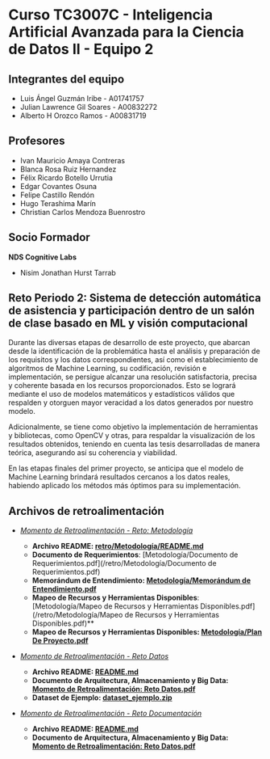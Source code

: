 # Curso TC3007C - Inteligencia Artificial Avanzada para la Ciencia de Datos II - Equipo 2

## Integrantes del equipo 
* Luis Ángel Guzmán Iribe - A01741757
* Julian Lawrence Gil Soares - A00832272
* Alberto H Orozco Ramos - A00831719

## Profesores
* Ivan Mauricio Amaya Contreras
* Blanca Rosa Ruiz Hernandez
* Félix Ricardo Botello Urrutia
* Edgar Covantes Osuna
* Felipe Castillo Rendón
* Hugo Terashima Marín
* Christian Carlos Mendoza Buenrostro

## Socio Formador
**NDS Cognitive Labs**
* Nisim Jonathan Hurst Tarrab

## Reto Periodo 2: Sistema de detección automática de asistencia y participación dentro de un salón de clase basado en ML y visión computacional

Durante las diversas etapas de desarrollo de este proyecto, que abarcan desde la identificación de la problemática hasta el análisis y preparación de los requisitos y los datos correspondientes, así como el establecimiento de algoritmos de Machine Learning, su codificación, revisión e implementación, se persigue alcanzar una resolución satisfactoria, precisa y coherente basada en los recursos proporcionados. Esto se logrará mediante el uso de modelos matemáticos y estadísticos válidos que respalden y otorguen mayor veracidad a los datos generados por nuestro modelo.

Adicionalmente, se tiene como objetivo la implementación de herramientas y bibliotecas, como OpenCV y otras, para respaldar la visualización de los resultados obtenidos, teniendo en cuenta las tesis desarrolladas de manera teórica, asegurando así su coherencia y viabilidad.

En las etapas finales del primer proyecto, se anticipa que el modelo de Machine Learning brindará resultados cercanos a los datos reales, habiendo aplicado los métodos más óptimos para su implementación.

## Archivos de retroalimentación
* *[Momento de Retroalimentación - Reto: Metodología](/retro/Metodología/)*
	* **Archivo README: [retro/Metodología/README.md](/retro/Metodología/README.md)**
	* **Documento de Requerimientos**: [Metodología/Documento de Requerimientos.pdf](/retro/Metodología/Documento de Requerimientos.pdf) 
	* **Memorándum de Entendimiento: [Metodología/Memorándum de Entendimiento.pdf](/retro/Metodología/Memorándum%20de%20Entendimiento.pdf)**
	* **Mapeo de Recursos y Herramientas Disponibles**: [Metodología/Mapeo de Recursos y Herramientas Disponibles.pdf](/retro/Metodología/Mapeo de Recursos y Herramientas Disponibles.pdf)**
	* **Mapeo de Recursos y Herramientas Disponibles: [Metodología/Plan De Proyecto.pdf](/retro/Metodología/Plan%20de%20Proyecto.pdf)**

* *[Momento de Retroalimentación - Reto Datos](/retro/Datos/)*
	* **Archivo README: [README.md](/retro/Datos/README.md)**
	* **Documento de Arquitectura, Almacenamiento y Big Data: [Momento de Retroalimentación: Reto Datos.pdf](/retro/Datos/Momento_de_Retroalimentación_Reto_Datos.pdf)**
	* **Dataset de Ejemplo: [dataset_ejemplo.zip](/retro/Datos/dataset_ejemplo.zip)**

* *[Momento de Retroalimentación - Reto Documentación](/retro/Documentacion/)*
	* **Archivo README: [README.md](/retro/Documentacion/README.md)**
	* **Documento de Arquitectura, Almacenamiento y Big Data: [Momento de Retroalimentación: Reto Datos.pdf](/retro/Documentacion/Momento_de_Retroalimentacion_Reto_Documentación.pdf)**

